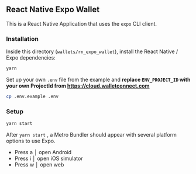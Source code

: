 ## React Native Expo Wallet

This is a React Native Application that uses the `expo` CLI client.

### Installation

Inside this directory (`wallets/rn_expo_wallet`), install the React Native / Expo dependencies:

```bash
yarn
```

Set up your own `.env` file from the example and **replace `ENV_PROJECT_ID` with your own ProjectId from https://cloud.walletconnect.com**

```bash
cp .env.example .env
```

### Setup

```bash
yarn start
```

After `yarn start` , a Metro Bundler should appear with several platform options to use Expo.

- Press a │ open Android
- Press i │ open iOS simulator
- Press w │ open web
